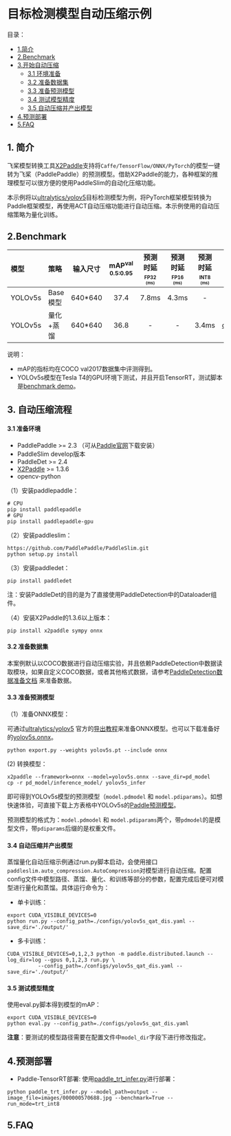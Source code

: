 # 目标检测模型自动压缩示例

目录：
- [1.简介](#1简介)
- [2.Benchmark](#2Benchmark)
- [3.开始自动压缩](#自动压缩流程)
  - [3.1 环境准备](#31-准备环境)
  - [3.2 准备数据集](#32-准备数据集)
  - [3.3 准备预测模型](#33-准备预测模型)
  - [3.4 测试模型精度](#34-测试模型精度)
  - [3.5 自动压缩并产出模型](#35-自动压缩并产出模型)
- [4.预测部署](#4预测部署)
- [5.FAQ](5FAQ)

## 1. 简介

飞桨模型转换工具[X2Paddle](https://github.com/PaddlePaddle/X2Paddle)支持将```Caffe/TensorFlow/ONNX/PyTorch```的模型一键转为飞桨（PaddlePaddle）的预测模型。借助X2Paddle的能力，各种框架的推理模型可以很方便的使用PaddleSlim的自动化压缩功能。

本示例将以[ultralytics/yolov5](https://github.com/ultralytics/yolov5)目标检测模型为例，将PyTorch框架模型转换为Paddle框架模型，再使用ACT自动压缩功能进行自动压缩。本示例使用的自动压缩策略为量化训练。

## 2.Benchmark

| 模型  |  策略  | 输入尺寸 | mAP<sup>val<br>0.5:0.95 | 预测时延<sup><small>FP32</small><sup><br><sup>(ms) |预测时延<sup><small>FP16</small><sup><br><sup>(ms) | 预测时延<sup><small>INT8</small><sup><br><sup>(ms) |  配置文件 | Inference模型  |
| :-------- |:-------- |:--------: | :---------------------: | :----------------: | :----------------: | :---------------: | :-----------------------------: | :-----------------------------: |
| YOLOv5s |  Base模型 | 640*640  |  37.4   |   7.8ms  |   4.3ms   |  -  |  - | [Model](https://bj.bcebos.com/v1/paddle-slim-models/detection/yolov5s_infer.tar) |
| YOLOv5s |  量化+蒸馏 | 640*640  |  36.8   |   - |   -   |  3.4ms  |  [config](./configs/yolov5s_qat_dis.yaml) | [Model](https://bj.bcebos.com/v1/paddle-slim-models/act/yolov5s_quant.tar) |

说明：
- mAP的指标均在COCO val2017数据集中评测得到。
- YOLOv5s模型在Tesla T4的GPU环境下测试，并且开启TensorRT，测试脚本是[benchmark demo](./paddle_trt_infer.py)。

## 3. 自动压缩流程

#### 3.1 准备环境
- PaddlePaddle >= 2.3 （可从[Paddle官网](https://www.paddlepaddle.org.cn/install/quick?docurl=/documentation/docs/zh/install/pip/linux-pip.html)下载安装）
- PaddleSlim develop版本
- PaddleDet >= 2.4
- [X2Paddle](https://github.com/PaddlePaddle/X2Paddle) >= 1.3.6
- opencv-python

（1）安装paddlepaddle：
```shell
# CPU
pip install paddlepaddle
# GPU
pip install paddlepaddle-gpu
```

（2）安装paddleslim：
```shell
https://github.com/PaddlePaddle/PaddleSlim.git
python setup.py install
```

（3）安装paddledet：
```shell
pip install paddledet
```

注：安装PaddleDet的目的是为了直接使用PaddleDetection中的Dataloader组件。

（4）安装X2Paddle的1.3.6以上版本：
```shell
pip install x2paddle sympy onnx
```

#### 3.2 准备数据集

本案例默认以COCO数据进行自动压缩实验，并且依赖PaddleDetection中数据读取模块，如果自定义COCO数据，或者其他格式数据，请参考[PaddleDetection数据准备文档](https://github.com/PaddlePaddle/PaddleDetection/blob/release/2.4/docs/tutorials/PrepareDataSet.md) 来准备数据。


#### 3.3 准备预测模型

（1）准备ONNX模型：

可通过[ultralytics/yolov5](https://github.com/ultralytics/yolov5) 官方的[导出教程](https://github.com/ultralytics/yolov5/issues/251)来准备ONNX模型。也可以下载准备好的[yolov5s.onnx](https://paddle-slim-models.bj.bcebos.com/act/yolov5s.onnx)。
```
python export.py --weights yolov5s.pt --include onnx
```

(2) 转换模型：
```
x2paddle --framework=onnx --model=yolov5s.onnx --save_dir=pd_model
cp -r pd_model/inference_model/ yolov5s_infer
```
即可得到YOLOv5s模型的预测模型（`model.pdmodel` 和 `model.pdiparams`）。如想快速体验，可直接下载上方表格中YOLOv5s的[Paddle预测模型](https://bj.bcebos.com/v1/paddle-slim-models/detection/yolov5s_infer.tar)。


预测模型的格式为：`model.pdmodel` 和 `model.pdiparams`两个，带`pdmodel`的是模型文件，带`pdiparams`后缀的是权重文件。


#### 3.4 自动压缩并产出模型

蒸馏量化自动压缩示例通过run.py脚本启动，会使用接口```paddleslim.auto_compression.AutoCompression```对模型进行自动压缩。配置config文件中模型路径、蒸馏、量化、和训练等部分的参数，配置完成后便可对模型进行量化和蒸馏。具体运行命令为：

- 单卡训练：
```
export CUDA_VISIBLE_DEVICES=0
python run.py --config_path=./configs/yolov5s_qat_dis.yaml --save_dir='./output/'
```

- 多卡训练：
```
CUDA_VISIBLE_DEVICES=0,1,2,3 python -m paddle.distributed.launch --log_dir=log --gpus 0,1,2,3 run.py \
          --config_path=./configs/yolov5s_qat_dis.yaml --save_dir='./output/'
```

#### 3.5 测试模型精度

使用eval.py脚本得到模型的mAP：
```
export CUDA_VISIBLE_DEVICES=0
python eval.py --config_path=./configs/yolov5s_qat_dis.yaml
```

**注意**：要测试的模型路径需要在配置文件中`model_dir`字段下进行修改指定。


## 4.预测部署

- Paddle-TensorRT部署:
使用[paddle_trt_infer.py](./paddle_trt_infer.py)进行部署：
```shell
python paddle_trt_infer.py --model_path=output --image_file=images/000000570688.jpg --benchmark=True --run_mode=trt_int8
```

## 5.FAQ
